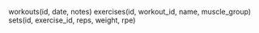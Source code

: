 workouts(id, date, notes)
exercises(id, workout_id, name, muscle_group)
sets(id, exercise_id, reps, weight, rpe)
